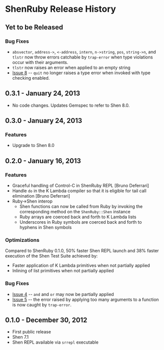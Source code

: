 # ShenRuby Release History

## Yet to be Released
### Bug Fixes
- `absvector`, `address->`, `<-address`, `intern`, `n->string`, `pos`, `string->n`, and `tlstr` now throw errors catchable by `trap-error` when type violations occur with their arguments.
- `tlstr` now raises an error when applied to an empty string
- [Issue 8](https://github.com/gregspurrier/shen-ruby/issues/8) -- `quit` no longer raises a type error when invoked with type checking enabled.

## 0.3.1 - January 24, 2013
- No code changes. Updates Gemspec to refer to Shen 8.0.

## 0.3.0 - January 24, 2013
### Features
- Upgrade to Shen 8.0

## 0.2.0 - January 16, 2013
### Features
- Graceful handling of Control-C in ShenRuby REPL [Bruno Deferrari]
- Handle `do` in the K Lambda compiler so that it is eligible for tail call elimination [Bruno Deferrari]
- Ruby->Shen interop
  - Shen functions can now be called from Ruby by invoking the corresponding method on the `ShenRuby::Shen` instance
  - Ruby arrays are coerced back and forth to K Lambda lists
  - Underscores in Ruby symbols are coerced back and forth to hyphens in Shen symbols

### Optimizations
Compared to ShenRuby 0.1.0, 50% faster Shen REPL launch and 38% faster execution of the Shen Test Suite achieved by:
- Faster application of K Lambda primitives when not partially applied
- Inlining of list primitives when not partially applied

### Bug Fixes
- [Issue 4](https://github.com/gregspurrier/shen-ruby/issues/4) -- `and` and `or` may now be partially applied
- [Issue 5](https://github.com/gregspurrier/shen-ruby/issues/4) -- the error raised by applying too many arguments to a function is now caught by `trap-error`.


## 0.1.0 - December 30, 2012
- First public release
- Shen 7.1
- Shen REPL available via `srrepl` executable
